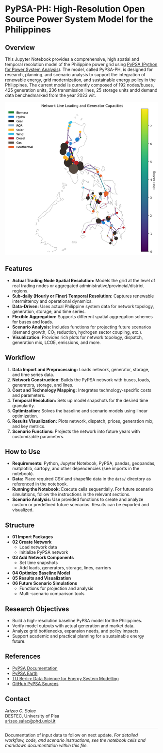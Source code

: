 # PyPSA-PH: High-Resolution Open Source Power System Model for the Philippines

## Overview

This Jupyter Notebook provides a comprehensive, high spatial and temporal resolution model of the Philippine power grid using [PyPSA (Python for Power System Analysis)](https://pypsa.readthedocs.io/en/latest/). The model, called PyPSA-PH, is designed for research, planning, and scenario analysis to support the integration of renewable energy, grid modernization, and sustainable energy policy in the Philippines. The current model is currently composed of 192 nodes/buses, 425 generation units, 236 transmission lines, 25 storage units andd demand data benchedmarked from the year 2023 wit.

![PyPSA-PH Full nodes baseline model](PyPSA_PH_fullnodes.png)

## Features

- **Actual Trading Node Spatial Resolution:** Models the grid at the level of real trading nodes or aggregated administrative/provincial/district regions.
- **Sub-daily (Hourly or Finer) Temporal Resolution:** Captures renewable intermittency and operational dynamics.
- **Data-Driven:** Uses actual Philippine system data for network topology, generation, storage, and time series.
- **Flexible Aggregation:** Supports different spatial aggregation schemes for buses and loads.
- **Scenario Analysis:** Includes functions for projecting future scenarios (demand growth, CO₂ reduction, hydrogen sector coupling, etc.).
- **Visualization:** Provides rich plots for network topology, dispatch, generation mix, LCOE, emissions, and more.

## Workflow

1. **Data Import and Preprocessing:** Loads network, generator, storage, and time series data.
2. **Network Construction:** Builds the PyPSA network with buses, loads, generators, storage, and lines.
3. **Cost and Technology Mapping:** Integrates technology-specific costs and parameters.
4. **Temporal Resolution:** Sets up model snapshots for the desired time granularity.
5. **Optimization:** Solves the baseline and scenario models using linear optimization.
6. **Results Visualization:** Plots network, dispatch, prices, generation mix, and key metrics.
7. **Scenario Functions:** Projects the network into future years with customizable parameters.

## How to Use

- **Requirements:** Python, Jupyter Notebook, PyPSA, pandas, geopandas, matplotlib, cartopy, and other dependencies (see imports in the notebook).
- **Data:** Place required CSV and shapefile data in the `data/` directory as referenced in the notebook.
- **Running the Notebook:** Execute cells sequentially. For future scenario simulations, follow the instructions in the relevant sections.
- **Scenario Analysis:** Use provided functions to create and analyze custom or predefined future scenarios. Results can be exported and visualized.

## Structure

- **01 Import Packages**
- **02 Create Network**
    - Load network data
    - Initialize PyPSA network
- **03 Add Network Components**
    - Set time snapshots
    - Add loads, generators, storage, lines, carriers
- **04 Optimize Baseline Model**
- **05 Results and Visualization**
- **06 Future Scenario Simulations**
    - Functions for projection and analysis
    - Multi-scenario comparison tools

## Research Objectives

- Build a high-resolution baseline PyPSA model for the Philippines.
- Verify model outputs with actual generation and market data.
- Analyze grid bottlenecks, expansion needs, and policy impacts.
- Support academic and practical planning for a sustainable energy future.

## References

- [PyPSA Documentation](https://pypsa.readthedocs.io/en/latest/)
- [PyPSA Earth](https://pypsa-earth.readthedocs.io/en/latest/)
- [TU Berlin: Data Science for Energy System Modelling](https://fneum.github.io/data-science-for-esm/intro.html#jupyter.org/)
- [GitHub PyPSA Sources](https://github.com/PyPSA)

## Contact

*Arizeo C. Salac*  
DESTEC, University of Pisa  
arizeo.salac@phd.unipi.it

---

Documentation of input data to follow on next update.
*For detailed workflow, code, and scenario instructions, see the notebook cells and markdown documentation within this file.*
